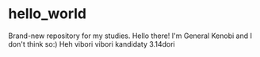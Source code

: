 # hello_world
Brand-new repository for my studies.
Hello there!
I'm General Kenobi and I don't think so:)
Heh vibori vibori kandidaty 3.14dori
